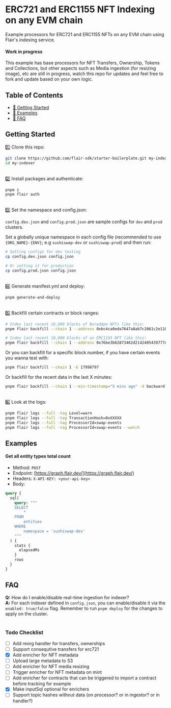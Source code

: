# ERC721 and ERC1155 NFT Indexing on any EVM chain

Example processors for ERC721 and ERC1155 NFTs on any EVM chain using Flair's indexing service.

#### Work in progress

This example has base processors for NFT Transfers, Ownership, Tokens and Collections, but other aspects such as Media ingestion (for resizing image), etc are still in progress, watch this repo for updates and feel free to fork and update based on your own logic.

## Table of Contents

- [🏁 Getting Started](#getting-started)
- [💎 Examples](#examples)
- [🤔 FAQ](#faq)

## Getting Started

1️⃣ Clone this repo:

```bash
git clone https://github.com/flair-sdk/starter-boilerplate.git my-indexer
cd my-indexer
```

<br /> 
2️⃣ Install packages and authenticate:

```bash
pnpm i
pnpm flair auth
```

<br />
3️⃣ Set the namespace and config.json:

`config.dev.json` and `config.prod.json` are sample configs for `dev` and `prod` clusters.

Set a globally unique namespace in each config file (recommended to use `{ORG_NAME}-{ENV}`; e.g `sushiswap-dev` or `sushiswap-prod`) and then run:

```bash
# Setting configs for dev testing
cp config.dev.json config.json

# Or setting it for production
cp config.prod.json config.json
```

<br />
4️⃣ Generate manifest.yml and deploy:

```bash
pnpm generate-and-deploy
```

<br />
5️⃣ Backfill certain contracts or block ranges:

```bash
# Index last recent 10,000 blocks of BoredApe NFTs like this:
pnpm flair backfill --chain 1 --address 0xbc4ca0eda7647a8ab7c2061c2e118a18a936f13d -d backward --max-blocks 10000

# Index last recent 10,000 blocks of an ERC1155 NFT like this:
pnpm flair backfill --chain 1 --address 0x76be3b62873462d2142405439777e971754e8e77 -d backward --max-blocks 10000 
```

Or you can backfill for a specific block number, if you have certain events you wanna test with:

```bash
pnpm flair backfill --chain 1 -b 17998797
```

Or backfill for the recent data in the last X minutes:

```bash
pnpm flair backfill --chain 1 --min-timestamp="5 mins ago" -d backward
```

<br />
6️⃣ Look at the logs:

```bash
pnpm flair logs --full -tag Level=warn
pnpm flair logs --full -tag TransactionHash=0xXXXXX
pnpm flair logs --full -tag ProcessorId=swap-events
pnpm flair logs --full -tag ProcessorId=swap-events --watch
```

## Examples

#### Get all entity types total count

- Method: `POST`
- Endpoint: [https://graph.flair.dev/](https://graph.flair.dev/)
- Headers: `X-API-KEY: <your-api-key>`
- Body:

```graphql
query {
  sql(
    query: """
    SELECT
        *
    FROM
        entities
    WHERE
        namespace = 'sushiswap-dev'
    """
  ) {
    stats {
      elapsedMs
    }
    rows
  }
}
```

## FAQ

**Q:** How do I enable/disable real-time ingestion for indexer? <br />
**A:** For each indexer defined in `config.json`, you can enable/disable it via the `enabled: true/false` flag. Remember to run `pnpm deploy` for the changes to apply on the cluster. <br/><br />

### Todo Checklist

- [ ] Add reorg handler for transfers, ownerships
- [ ] Support consequtive transfers for erc721
- [X] Add enricher for NFT metadata
- [ ] Upload large metadata to S3
- [ ] Add enricher for NFT media resizing
- [ ] Trigger enricher for NFT metadata on mint
- [ ] Add enricher for contracts that can be triggered to import a contract before tracking for example
- [X] Make inputSql optional for enrichers
- [ ] Support topic hashes without data (on processor? or in ingestor? or in handler?)
